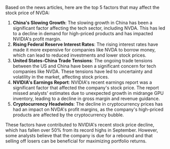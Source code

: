 Based on the news articles, here are the top 5 factors that may affect the stock price of NVDA:

1. **China's Slowing Growth**: The slowing growth in China has been a significant factor affecting the tech sector, including NVDA. This has led to a decline in demand for high-priced products and has impacted NVIDIA's profit margin.
2. **Rising Federal Reserve Interest Rates**: The rising interest rates have made it more expensive for companies like NVDA to borrow money, which can lead to reduced investments and lower stock prices.
3. **United States-China Trade Tensions**: The ongoing trade tensions between the US and China have been a significant concern for tech companies like NVDA. These tensions have led to uncertainty and volatility in the market, affecting stock prices.
4. **NVIDIA's Earnings Report**: NVIDIA's recent earnings report was a significant factor that affected the company's stock price. The report missed analysts' estimates due to unexpected growth in midrange GPU inventory, leading to a decline in gross margin and revenue guidance.
5. **Cryptocurrency Headwinds**: The decline in cryptocurrency prices has had an impact on NVDA's profit margins, as the company's high-priced products are affected by the cryptocurrency bubble.

These factors have contributed to NVIDIA's recent stock price decline, which has fallen over 50% from its record highs in September. However, some analysts believe that the company is due for a rebound and that selling off losers can be beneficial for maximizing portfolio returns.